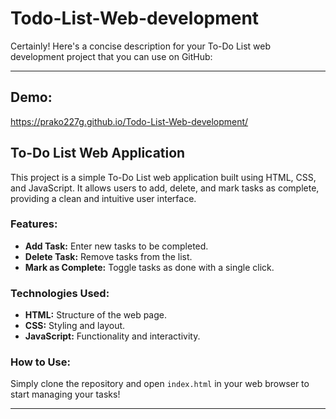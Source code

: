 # Todo-List-Web-development

Certainly! Here's a concise description for your To-Do List web development project that you can use on GitHub:

---

## Demo:
https://prako227g.github.io/Todo-List-Web-development/


## To-Do List Web Application

This project is a simple To-Do List web application built using HTML, CSS, and JavaScript. It allows users to add, delete, and mark tasks as complete, providing a clean and intuitive user interface.

### Features:
- **Add Task:** Enter new tasks to be completed.
- **Delete Task:** Remove tasks from the list.
- **Mark as Complete:** Toggle tasks as done with a single click.

### Technologies Used:
- **HTML:** Structure of the web page.
- **CSS:** Styling and layout.
- **JavaScript:** Functionality and interactivity.

### How to Use:
Simply clone the repository and open `index.html` in your web browser to start managing your tasks!

---

